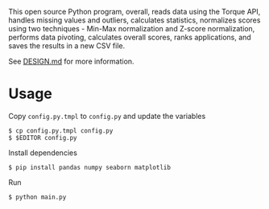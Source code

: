 This open source Python program, overall, reads data using the Torque API, handles missing values and outliers, calculates statistics, normalizes scores using two techniques - Min-Max normalization and Z-score normalization, performs data pivoting, calculates overall scores, ranks applications, and saves the results in a new CSV file. 

See [DESIGN.md](DESIGN.md) for more information.

# Usage

Copy `config.py.tmpl` to `config.py` and update the variables

```
$ cp config.py.tmpl config.py
$ $EDITOR config.py
```

Install dependencies

```
$ pip install pandas numpy seaborn matplotlib
```

Run

```
$ python main.py
```
